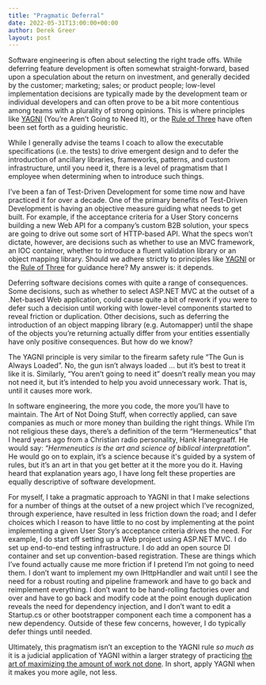 ```yaml
---
title: "Pragmatic Deferral"
date: 2022-05-31T13:00:00+00:00
author: Derek Greer
layout: post
---
```


Software engineering is often about selecting the right trade offs. While deferring feature development is often somewhat straight-forward, based upon a speculation about the return on investment, and generally decided by the customer; marketing; sales; or product people; low-level implementation decisions are typically made by the development team or individual developers and can often prove to be a bit more contentious among teams with a plurality of strong opinions. This is where principles like [YAGNI](https://en.wikipedia.org/wiki/You_aren%27t_gonna_need_it) (You’re Aren’t Going to Need It), or the [Rule of Three](<https://en.wikipedia.org/wiki/Rule_of_three_(computer_programming)>) have often been set forth as a guiding heuristic.

While I generally advise the teams I coach to allow the executable specifications (i.e. the tests) to drive emergent design and to defer the introduction of ancillary libraries, frameworks, patterns, and custom infrastructure, until you need it, there is a level of pragmatism that I employee when determining when to introduce such things.

I’ve been a fan of Test-Driven Development for some time now and have practiced it for over a decade. One of the primary benefits of Test-Driven Development is having an objective measure guiding what needs to get built. For example, if the acceptance criteria for a User Story concerns building a new Web API for a company’s custom B2B solution, your specs are going to drive out some sort of HTTP-based API. What the specs won’t dictate, however, are decisions such as whether to use an MVC framework, an IOC container, whether to introduce a fluent validation library or an object mapping library. Should we adhere strictly to principles like [YAGNI](https://en.wikipedia.org/wiki/You_aren%27t_gonna_need_it) or the [Rule of Three](<https://en.wikipedia.org/wiki/Rule_of_three_(computer_programming)>) for guidance here? My answer is: it depends.

Deferring software decisions comes with quite a range of consequences. Some decisions, such as whether to select ASP.NET MVC at the outset of a .Net-based Web application, could cause quite a bit of rework if you were to defer such a decision until working with lower-level components started to reveal friction or duplication. Other decisions, such as deferring the introduction of an object mapping library (e.g. Automapper) until the shape of the objects you’re returning actually differ from your entities essentially have only positive consequences. But how do we know?

The YAGNI principle is very similar to the firearm safety rule “The Gun is Always Loaded”. No, the gun isn’t always loaded … but it’s best to treat it like it is. Similarly, “You aren’t going to need it” doesn’t really mean you may not need it, but it’s intended to help you avoid unnecessary work. That is, until it causes more work.

In software engineering, the more you code, the more you’ll have to maintain. The Art of Not Doing Stuff, when correctly applied, can save companies as much or more money than building the right things. While I’m not religious these days, there’s a definition of the term “Hermeneutics” that I heard years ago from a Christian radio personality, Hank Hanegraaff. He would say: “_Hermeneutics is the art and science of biblical interpretation_”. He would go on to explain, it’s a science because it's guided by a system of rules, but it’s an art in that you get better at it the more you do it. Having heard that explanation years ago, I have long felt these properties are equally descriptive of software development.

For myself, I take a pragmatic approach to YAGNI in that I make selections for a number of things at the outset of a new project which I’ve recognized, through experience, have resulted in less friction down the road; and I defer choices which I reason to have little to no cost by implementing at the point implementing a given User Story’s acceptance criteria drives the need. For example, I do start off setting up a Web project using ASP.NET MVC. I do set up end-to-end testing infrastructure. I do add an open source DI container and set up convention-based registration. These are things which I’ve found actually cause me more friction if I pretend I’m not going to need them. I don’t want to implement my own IHttpHandler and wait until I see the need for a robust routing and pipeline framework and have to go back and reimplement everything. I don’t want to be hand-rolling factories over and over and have to go back and modify code at the point enough duplication reveals the need for dependency injection, and I don’t want to edit a Startup.cs or other bootstrapper component each time a component has a new dependency. Outside of these few concerns, however, I do typically defer things until needed.

Ultimately, this pragmatism isn’t an exception to the YAGNI rule _so much as_ it is a judicial application of YAGNI within a larger strategy of practicing [the art of maximizing the amount of work not done](https://agilemanifesto.org/principles.html). In short, apply YAGNI when it makes you more agile, not less.
